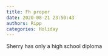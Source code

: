 ```yaml
---
title: Fh proper
date: 2020-08-21 23:50:43
authors: Ripp
categories: Holiday
---
```


 Sherry has only a high school diploma